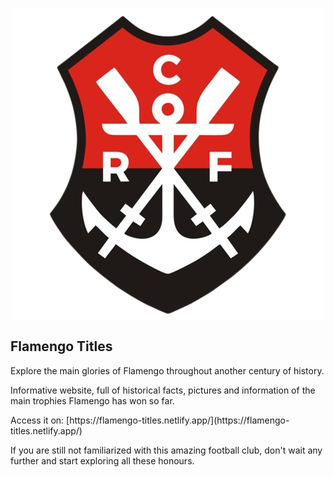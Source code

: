 <meta name="viewport" content="width=device-width, initial-scale=1">
<link rel="stylesheet" href="github-markdown.css">
<style>
   .logo-container {
      display: flex;
      justify-content: center;
   }

   .logo {
      height: 100px;
   }
</style>
<article class="markdown-body">
	<div class='logo-container'>
      <img src="./src/assets/flamengo.png" class='logo' />
   </div>

<h1>Flamengo Titles</h1>

<p>Explore the main glories of Flamengo throughout another century of history.</p>

<p>Informative website, full of historical facts, pictures and information of the main trophies Flamengo has won so far.</p>

<p>Access it on: [https://flamengo-titles.netlify.app/](https://flamengo-titles.netlify.app/)</p>

If you are still not familiarized with this amazing football club, don't wait any further and start exploring all these honours.

<!-- ```js
   parserOptions: {
    ecmaVersion: 'latest',
    sourceType: 'module',
    project: ['./tsconfig.json', './tsconfig.node.json'],
    tsconfigRootDir: __dirname,
   },
``` -->
</article>
